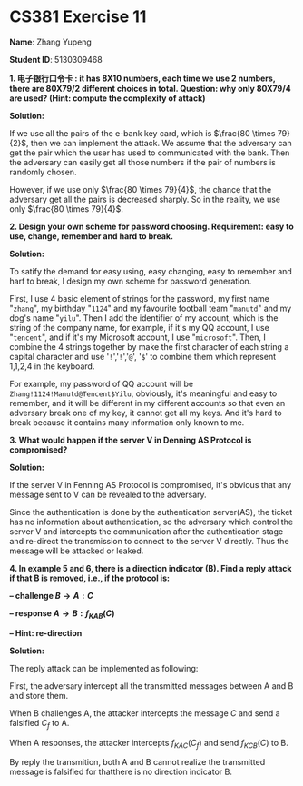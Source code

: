 # CS381 Exercise 11

**Name**: Zhang Yupeng

**Student ID**: 5130309468

**1. 电子银行口令卡 : it has 8X10 numbers, each time we use 2 numbers, there are 80X79/2 different choices in total. Question: why only 80X79/4 are used? (Hint: compute the complexity of attack)**

**Solution:**

If we use all the pairs of the e-bank key card, which is $\frac{80 \times 79}{2}$, then we can implement the attack. We assume that the adversary can get the pair which the user has used to communicated with the bank. Then the adversary can easily get all those numbers if the pair of numbers is randomly chosen.

However, if we use only  $\frac{80 \times 79}{4}$, the chance that the adversary get all the pairs is decreased sharply. So in the reality, we use only  $\frac{80 \times 79}{4}$.

**2. Design your own scheme for password choosing. Requirement: easy to use, change, remember and hard to break.**

**Solution:**

To satify the demand for easy using, easy changing, easy to remember and harf to break, I design my own scheme for password generation.

First, I use 4 basic element of strings for the password, my first name "`zhang`", my birthday "`1124`" and my favourite football team "`manutd`" and my dog's name "`yilu`". Then I add the identifier of my account, which is the string of the company name, for example, if it's my QQ account, I use "`tencent`", and if it's my Microsoft account, I use "`microsoft`". Then, I combine the 4 strings together by make the first character of each string a capital character and use '`!`','`!`','`@`', '`$`' to combine them which represent 1,1,2,4 in the keyboard.

For example, my password of QQ account will be `Zhang!1124!Manutd@Tencent$Yilu`, obviously, it's meaningful and easy to remember, and it will be different in my different accounts so that even an adversary break one of my key, it cannot get all my keys. And it's hard to break because it contains many information only known to me. 
**3. What would happen if the server V in Denning AS Protocol is compromised?**

**Solution:**

If the server V in Fenning AS Protocol is compromised, it's obvious that any message sent to V can be revealed to the adversary.

Since the authentication is done by the authentication server(AS), the ticket has no information about authentication, so the adversary which control the server V and intercepts the communication after the authentication stage and re-direct the transmission to connect to the server V directly. Thus the message will be attacked or leaked.

**4. In example 5 and 6, there is a direction indicator (B). Find a reply attack if that B is removed, i.e., if the protocol is:**
**– challenge $B \rightarrow A: C$**
**– response $A \rightarrow B: f_{KAB}(C)$**

**– Hint: re-direction**

**Solution:**

The reply attack can be implemented as following:

First, the adversary intercept all the transmitted messages between A and B and store them.

When B challenges A, the attacker intercepts the message $C$ and send a falsified $C_f$ to A.

When A responses, the attacker intercepts $f_{KAC}(C_f)$ and send $f_{KCB}(C)$ to B.

By reply the transmition, both A and B cannot realize the transmitted message is falsified for thatthere is no direction indicator B.